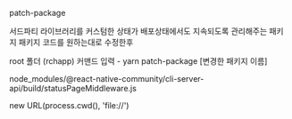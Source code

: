 patch-package

서드파티 라이브러리를 커스텀한 상태가 배포상태에서도 지속되도록 관리해주는 패키지
패키지 코드를 원하는대로 수정한후

root 폴더 (rchapp)
커맨드 입력 - yarn patch-package [변경한 패키지 이름]

node_modules/@react-native-community/cli-server-api/build/statusPageMiddleware.js

new URL(process.cwd(), 'file://')
